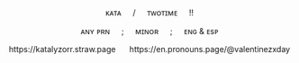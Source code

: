   <p align="center">
ᴋᴀᴛᴀ⠀⠀/⠀⠀ᴛᴡᴏᴛɪᴍᴇ⠀⠀!!
    </p>
     <p align="center">
ᴀɴʏ ᴘʀɴ⠀⠀;⠀⠀ᴍɪɴᴏʀ⠀⠀;⠀⠀ᴇɴɢ & ᴇsᴘ
    </p>
  <p align="center">
https://katalyzorr.straw.page ⠀⠀https://en.pronouns.page/@valentinezxday
    </p>
<!--
**valentinesxday/valentinesxday** is a ✨ _special_ ✨ repository because its `README.md` (this file) appears on your GitHub profile.

Here are some ideas to get you started:

- 🔭 I’m currently working on ...
- 🌱 I’m currently learning ...
- 👯 I’m looking to collaborate on ...
- 🤔 I’m looking for help with ...
- 💬 Ask me about ...
- 📫 How to reach me: ...
- 😄 Pronouns: ...
- ⚡ Fun fact: ...
-->
